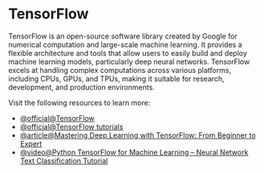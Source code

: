 # TensorFlow

TensorFlow is an open-source software library created by Google for numerical computation and large-scale machine learning. It provides a flexible architecture and tools that allow users to easily build and deploy machine learning models, particularly deep neural networks. TensorFlow excels at handling complex computations across various platforms, including CPUs, GPUs, and TPUs, making it suitable for research, development, and production environments.

Visit the following resources to learn more:

- [@official@TensorFlow](https://www.tensorflow.org/)
- [@official@TensorFlow tutorials](https://www.tensorflow.org/tutorials)
- [@article@Mastering Deep Learning with TensorFlow: From Beginner to Expert](https://towardsdatascience.com/an-introduction-to-tensorflow-fa5b17051f6b/)
- [@video@Python TensorFlow for Machine Learning – Neural Network Text Classification Tutorial](https://www.youtube.com/watch?v=VtRLrQ3Ev-U)